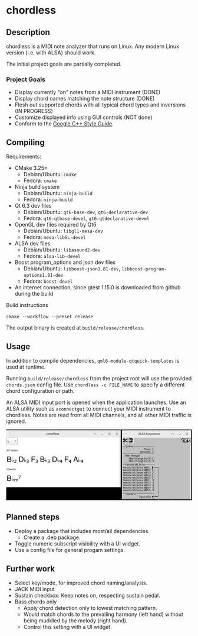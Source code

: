 # chordless
## Description
chordless is a MIDI note analyzer that runs on Linux.
Any modern Linux version (i.e. with ALSA) should work.

The initial project goals are partially completed.

### Project Goals
- Display currently "on" notes from a MIDI instrument (DONE)
- Display chord names matching the note structure (DONE)
- Flesh out supported chords with all typical chord types and inversions (IN PROGRESS)
- Customize displayed info using GUI controls (NOT done)
- Conform to the [Google C++ Style Guide](https://google.github.io/styleguide/cppguide.html).

## Compiling
Requirements:
- CMake 3.25+
  - Debian/Ubuntu: `cmake`
  - Fedora: `cmake`
- Ninja build system
  - Debian/Ubuntu: `ninja-build`
  - Fedora: `ninja-build`
- Qt 6.3 dev files
  - Debian/Ubuntu: `qt6-base-dev`, `qt6-declarative-dev`
  - Fedora: `qt6-qtbase-devel`, `qt6-qtdeclarative-devel`
- OpenGL dev files required by Qt6
  - Debian/Ubuntu: `libgl1-mesa-dev`
  - Fedora: `mesa-libGL-devel`
- ALSA dev files
  - Debian/Ubuntu: `libasound2-dev`
  - Fedora: `alsa-lib-devel`
- Boost program_options and json dev files
  - Debian/Ubuntu: `libboost-json1.81-dev`, `libboost-program-options1.81-dev`
  - Fedora: `boost-devel`
- An internet connection, since gtest 1.15.0 is downloaded from github during the build

Build instructions
```
cmake --workflow --preset release
```
The output binary is created at `build/release/chordless`.

## Usage
In addition to compile dependencies, `qml6-module-qtquick-templates` is used at runtime.

Running `build/release/chordless` from the project root will use the provided `chords.json` config file.
Use `chordless -c FILE_NAME` to specify a different chord configuration or path.

An ALSA MIDI input port is opened when the application launches.
Use an ALSA utility such as `aconnectgui` to connect your MIDI instrument to chordless.
Notes are read from all MIDI channels, and all other MIDI traffic is ignored.

![chordless and aconnectgui](/screenshot.png?raw=true "Screenshot")

## Planned steps
- Deploy a package that includes most/all dependencies.
  - Create a .deb package.
- Toggle numeric subscript visibility with a UI widget.
- Use a config file for general progam settings.

## Further work
- Select key/mode, for improved chord naming/analysis.
- JACK MIDI input
- Sustain checkbox: Keep notes on, respecting sustain pedal.
- Bass chords only
  - Apply chord detection only to lowest matching pattern.
  - Would match chords to the prevailing harmony (left hand) without being muddled by the melody (right hand).
  - Control this setting with a UI widget.

